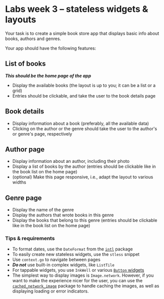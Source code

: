 # Labs week 3 – stateless widgets & layouts

Your task is to create a simple book store app that displays basic info
about books, authors and genres.

Your app should have the following features:

## List of books

***This should be the home page of the app***

- Display the available books (the layout is up to you; it can be a list or 
  a grid)
- Entries should be clickable, and take the user to the book details page

## Book details

- Display information about a book (preferably, all the available data)
- Clicking on the author or the genre should take the user to the author's or
  genre's page, respectively

## Author page

- Display information about an author, including their photo
- Display a list of books by the author (entries should be clickable like in
  the book list on the home page)
- (optional) Make this page responsive, i.e., adapt the layout to various widths

## Genre page

- Display the name of the genre
- Display the authors that wrote books in this genre
- Display the books that belong to this genre (entries should be clickable
  like in the book list on the home page)

### Tips & requirements

- To format dates, use the `DateFormat` from the [`intl`][intl] package
- To easily create new stateless widgets, use the `stless` snippet
- Use `context.go` to navigate between pages
- ***Do not*** use built-in complex widgets, like `ListTile`
- For tappable widgets, you use `InkWell` or various [`Button` widgets][buttons]
- The simplest way to display images is `Image.network`. However, if you
  want to make the experience nicer for the user, you can use the
  [`cached_network_image`][cached-network-image] package to handle caching the
  images, as well as displaying loading or error indicators.

[intl]: https://pub.dev/packages/intl

[buttons]: https://api.flutter.dev/flutter/material/ButtonStyle-class.html#material-3-button-types

[cached-network-image]: https://pub.dev/packages/cached_network_image

